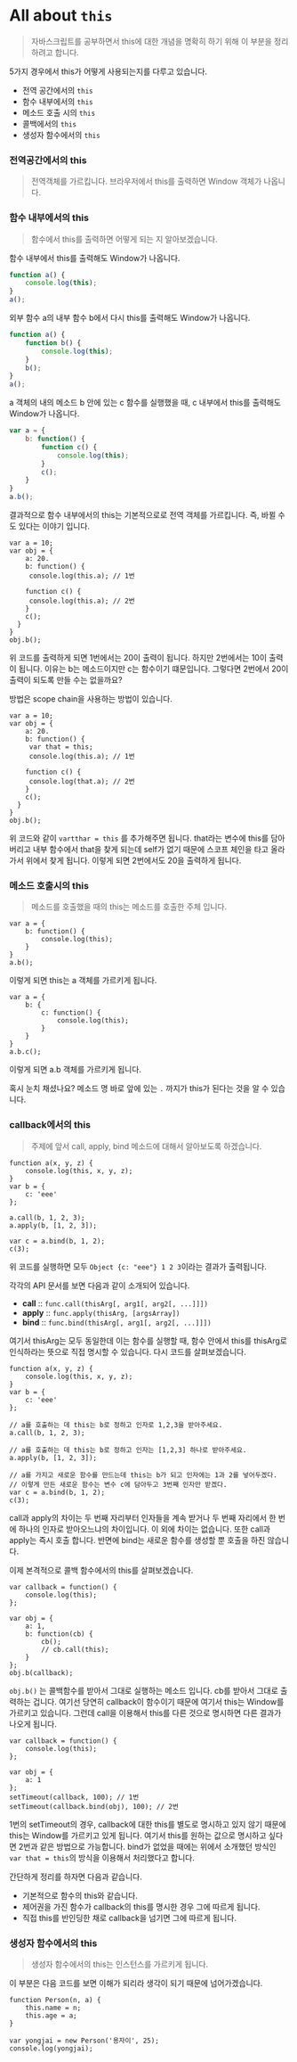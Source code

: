# All about `this`

> 자바스크립트를 공부하면서 this에 대한 개념을 명확히 하기 위해 이 부분을 정리하려고 합니다.

5가지 경우에서 this가 어떻게 사용되는지를 다루고 있습니다.

* 전역 공간에서의 `this`
* 함수 내부에서의 `this`
* 메소드 호출 시의 `this`
* 콜백에서의 `this`
* 생성자 함수에서의 `this`



### 전역공간에서의 this

> 전역객체를 가르킵니다. 브라우저에서 this를 출력하면 Window 객체가 나옵니다. 



### 함수 내부에서의 this

> 함수에서 this를 출력하면 어떻게 되는 지 알아보겠습니다.

함수 내부에서 this를 출력해도 Window가 나옵니다. 

```js
function a() {
    console.log(this);
}
a();
```

외부 함수 a의 내부 함수 b에서 다시 this를 출력해도 Window가 나옵니다.

```js
function a() {
    function b() {
        console.log(this);
    }
    b();
}
a();
```

a 객체의 내의 메소드 b 안에 있는 c 함수를 실행했을 때, c 내부에서 this를 출력해도 Window가 나옵니다.

```js
var a = {
    b: function() {
        function c() {
            console.log(this);
        }
        c();
    }
}
a.b();
```

결과적으로 함수 내부에서의 this는 기본적으로로 전역 객체를 가르킵니다. 즉, 바뀔 수도 있다는 이야기 입니다.

```Js
var a = 10;
var obj = {
    a: 20.
    b: function() {
     console.log(this.a); // 1번
    
    function c() {
     console.log(this.a); // 2번
	}
	c();
  }
}
obj.b();
```

위 코드를 출력하게 되면 1번에서는 20이 출력이 됩니다. 하지만 2번에서는 10이 출력이 됩니다. 이유는 b는 메소드이지만 c는 함수이기 떄문입니다. 그렇다면 2번에서 20이 출력이 되도록 만들 수는 없을까요?

방법은 scope chain을 사용하는 방법이 있습니다.

```Js
var a = 10;
var obj = {
    a: 20.
    b: function() {
     var that = this;
     console.log(this.a); // 1번
    
    function c() {
     console.log(that.a); // 2번
	}
	c();
  }
}
obj.b();
```

위 코드와 같이 `vartthar = this` 를 추가해주면 됩니다. that라는 변수에 this를 담아버리고 내부 함수에서 that을 찾게 되는데 self가 없기 때문에 스코프 체인을 타고 올라가서 위에서 찾게 됩니다. 이렇게 되면 2번에서도 20을 출력하게 됩니다.



### 메소드 호출시의 this

> 메소드를 호출했을 때의 this는 메소드를 호출한 주체 입니다. 

```Js
var a = {
    b: function() {
        console.log(this);
    }
}
a.b();
```

이렇게 되면 this는 a 객체를 가르키게 됩니다.

```Js
var a = {
    b: {
        c: function() {
            console.log(this);
        }
    }
}
a.b.c();
```

이렇게 되면 a.b 객체를 가르키게 됩니다. 

혹시 눈치 채셨나요? 메소드 명 바로 앞에 있는 `.` 까지가 this가 된다는 것을 알 수 있습니다.



### callback에서의 this

> 주제에 앞서 call, apply, bind 메소드에 대해서 알아보도록 하겠습니다.

```Js
function a(x, y, z) {
    console.log(this, x, y, z);
}
var b = {
    c: 'eee'
};

a.call(b, 1, 2, 3);
a.apply(b, [1, 2, 3]);

var c = a.bind(b, 1, 2);
c(3);
```

위 코드를 실행하면 모두 `Object {c: "eee"} 1 2 3`이라는 결과가 출력됩니다.

각각의 API 문서를 보면 다음과 같이 소개되어 있습니다.

* **call** :: `func.call(thisArg[, arg1[, arg2[, ...]]])`
* **apply** :: `func.apply(thisArg, [argsArray])`
* **bind** :: `func.bind(thisArg[, arg1[, arg2[, ...]]])`

여기서 thisArg는 모두 동일한데 이는 함수를 실행할 때, 함수 안에서 this를 thisArg로 인식하라는 뜻으로 직접 명시할 수 있습니다. 다시 코드를 살펴보겠습니다.

```Js
function a(x, y, z) {
    console.log(this, x, y, z);
}
var b = {
    c: 'eee'
};

// a를 호출하는 데 this는 b로 정하고 인자로 1,2,3을 받아주세요.
a.call(b, 1, 2, 3);

// a를 호출하는 데 this는 b로 정하고 인자는 [1,2,3] 하나로 받아주세요.
a.apply(b, [1, 2, 3]);

// a를 가지고 새로운 함수를 만드는데 this는 b가 되고 인자에는 1과 2를 넣어두겠다. 
// 이렇게 만든 새로운 함수는 변수 c에 담아두고 3번째 인자만 받겠다.
var c = a.bind(b, 1, 2); 
c(3);
```

call과 apply의 차이는 두 번째 자리부터 인자들을 계속 받거나 두 번째 자리에서 한 번에 하나의 인자로 받아오느냐의 차이입니다. 이 외에 차이는 없습니다. 또한 call과 apply는 즉시 호출 합니다. 반면에 bind는 새로운 함수를 생성할 뿐 호출을 하진 않습니다. 



이제 본격적으로 콜백 함수에서의 this를 살펴보겠습니다.

```Js
var callback = function() {
    console.log(this);
};

var obj = {
    a: 1,
    b: function(cb) {
        cb();
        // cb.call(this);
    }
};
obj.b(callback);
```

`obj.b()` 는  콜백함수를 받아서 그대로 실행하는 메소드 입니다. cb를 받아서 그대로 출력하는 겁니다. 여기선 당연히 callback이 함수이기 때문에 여기서 this는 Window를 가르키고 있습니다. 그런데 call을 이용해서 this를 다른 것으로 명시하면 다른 결과가 나오게 됩니다. 



```Js
var callback = function() {
    console.log(this);
};

var obj = {
    a: 1
};
setTimeout(callback, 100); // 1번
setTimeout(callback.bind(obj), 100); // 2번
```

1번의 setTimeout의 경우, callback에 대한 this를 별도로 명시하고 있지 않기 때문에 this는 Window를 가르키고 있게 됩니다. 여기서 this를 원하는 값으로 명시하고 싶다면 2번과 같은 방법으로 가능합니다. bind가 없었을 때에는 위에서 소개했던 방식인 `var that = this`의 방식을 이용해서 처리했다고 합니다.

 

간단하게 정리를 하자면 다음과 같습니다.

* 기본적으로 함수의 this와 같습니다.
* 제어권을 가진 함수가 callback의 this를 명시한 경우 그에 따르게 됩니다.
* 직접 this를 반인딩한 채로 callback을 넘기면 그에 따르게 됩니다.





### 생성자 함수에서의 this

> 생성자 함수에서의 this는 인스턴스를 가르키게 됩니다.

이 부분은 다음 코드를 보면 이해가 되리라 생각이 되기 때문에 넘어가겠습니다.

```Js
function Person(n, a) {
    this.name = n;
    this.age = a;
}

var yongjai = new Person('용자이', 25);
console.log(yongjai);
```